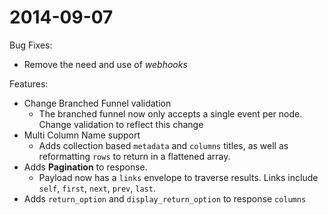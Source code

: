 # 2014-09-07

Bug Fixes:

* Remove the need and use of _webhooks_

Features:

* Change Branched Funnel validation
    * The branched funnel now only accepts a single event per node.
      Change validation to reflect this change
* Multi Column Name support
    * Adds collection based `metadata` and `columns` titles, as well as reformatting `rows` to return in a flattened array.
* Adds **Pagination** to response.
    * Payload now has a `links` envelope to traverse results. Links include `self`, `first`, `next`, `prev`, `last`.
* Adds `return_option` and `display_return_option` to response `columns`
